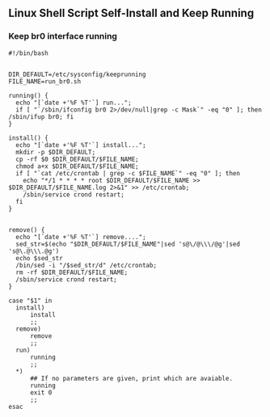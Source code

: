 Linux Shell Script Self-Install and Keep Running
------------

### Keep br0 interface running

    #!/bin/bash
    
    
    DIR_DEFAULT=/etc/sysconfig/keeprunning
    FILE_NAME=run_br0.sh
    
    running() {
      echo "[`date +'%F %T'`] run...";
      if [ "`/sbin/ifconfig br0 2>/dev/null|grep -c Mask`" -eq "0" ]; then  /sbin/ifup br0; fi
    }
    
    install() {
      echo "[`date +'%F %T'`] install...";
      mkdir -p $DIR_DEFAULT;
      cp -rf $0 $DIR_DEFAULT/$FILE_NAME;
      chmod a+x $DIR_DEFAULT/$FILE_NAME;
      if [ "`cat /etc/crontab | grep -c $FILE_NAME`" -eq "0" ]; then
        echo "*/1 * * * * root $DIR_DEFAULT/$FILE_NAME >> $DIR_DEFAULT/$FILE_NAME.log 2>&1" >> /etc/crontab;
        /sbin/service crond restart;
      fi
    }
    
    
    remove() {
      echo "[`date +'%F %T'`] remove....";
      sed_str=$(echo "$DIR_DEFAULT/$FILE_NAME"|sed 's@\/@\\\/@g'|sed 's@\.@\\\.@g')
      echo $sed_str
      /bin/sed -i "/$sed_str/d" /etc/crontab;
      rm -rf $DIR_DEFAULT/$FILE_NAME;
      /sbin/service crond restart;
    }
    
    case "$1" in
      install)
          install
          ;;
      remove)
          remove
          ;;
      run)
          running
          ;;
      *)
          ## If no parameters are given, print which are avaiable.
          running
          exit 0
          ;;
    esac

